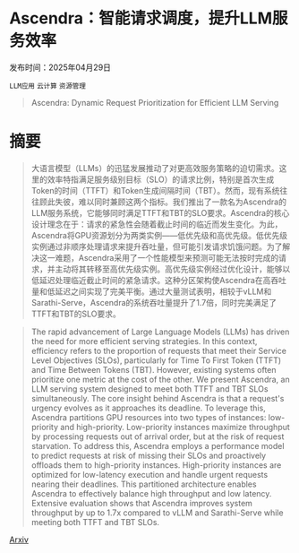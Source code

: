 # Ascendra：智能请求调度，提升LLM服务效率

发布时间：2025年04月29日

`LLM应用` `云计算` `资源管理`

> Ascendra: Dynamic Request Prioritization for Efficient LLM Serving

# 摘要

> 大语言模型（LLMs）的迅猛发展推动了对更高效服务策略的迫切需求。这里的效率特指满足服务级别目标（SLO）的请求比例，特别是首次生成Token的时间（TTFT）和Token生成间隔时间（TBT）。然而，现有系统往往顾此失彼，难以同时兼顾这两个指标。我们推出了一款名为Ascendra的LLM服务系统，它能够同时满足TTFT和TBT的SLO要求。Ascendra的核心设计理念在于：请求的紧急性会随着截止时间的临近而发生变化。为此，Ascendra将GPU资源划分为两类实例——低优先级和高优先级。低优先级实例通过非顺序处理请求来提升吞吐量，但可能引发请求饥饿问题。为了解决这一难题，Ascendra采用了一个性能模型来预测可能无法按时完成的请求，并主动将其转移至高优先级实例。高优先级实例经过优化设计，能够以低延迟处理临近截止时间的紧急请求。这种分区架构使Ascendra在高吞吐量和低延迟之间实现了完美平衡。通过大量测试表明，相较于vLLM和Sarathi-Serve，Ascendra的系统吞吐量提升了1.7倍，同时完美满足了TTFT和TBT的SLO要求。

> The rapid advancement of Large Language Models (LLMs) has driven the need for more efficient serving strategies. In this context, efficiency refers to the proportion of requests that meet their Service Level Objectives (SLOs), particularly for Time To First Token (TTFT) and Time Between Tokens (TBT). However, existing systems often prioritize one metric at the cost of the other. We present Ascendra, an LLM serving system designed to meet both TTFT and TBT SLOs simultaneously. The core insight behind Ascendra is that a request's urgency evolves as it approaches its deadline. To leverage this, Ascendra partitions GPU resources into two types of instances: low-priority and high-priority. Low-priority instances maximize throughput by processing requests out of arrival order, but at the risk of request starvation. To address this, Ascendra employs a performance model to predict requests at risk of missing their SLOs and proactively offloads them to high-priority instances. High-priority instances are optimized for low-latency execution and handle urgent requests nearing their deadlines. This partitioned architecture enables Ascendra to effectively balance high throughput and low latency. Extensive evaluation shows that Ascendra improves system throughput by up to 1.7x compared to vLLM and Sarathi-Serve while meeting both TTFT and TBT SLOs.

[Arxiv](https://arxiv.org/abs/2504.20828)